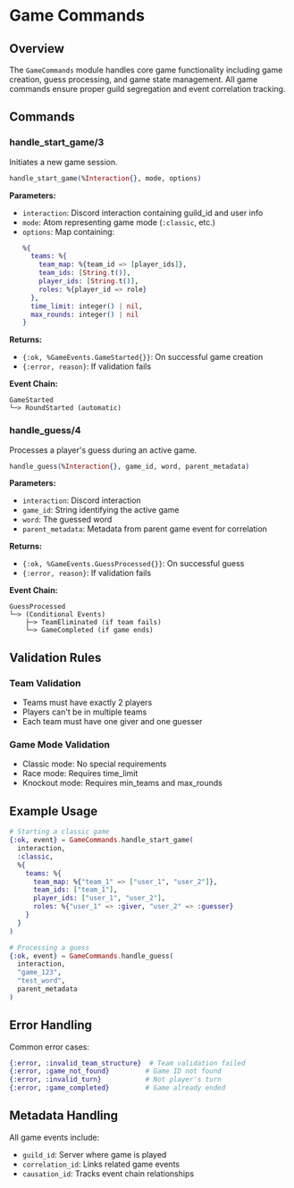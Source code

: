 # Game Commands

## Overview
The `GameCommands` module handles core game functionality including game creation, guess processing, and game state management. All game commands ensure proper guild segregation and event correlation tracking.

## Commands

### handle_start_game/3
Initiates a new game session.

```elixir
handle_start_game(%Interaction{}, mode, options)
```

**Parameters:**
- `interaction`: Discord interaction containing guild_id and user info
- `mode`: Atom representing game mode (`:classic`, etc.)
- `options`: Map containing:
  ```elixir
  %{
    teams: %{
      team_map: %{team_id => [player_ids]},
      team_ids: [String.t()],
      player_ids: [String.t()],
      roles: %{player_id => role}
    },
    time_limit: integer() | nil,
    max_rounds: integer() | nil
  }
  ```

**Returns:**
- `{:ok, %GameEvents.GameStarted{}}`: On successful game creation
- `{:error, reason}`: If validation fails

**Event Chain:**
```
GameStarted
└─> RoundStarted (automatic)
```

### handle_guess/4
Processes a player's guess during an active game.

```elixir
handle_guess(%Interaction{}, game_id, word, parent_metadata)
```

**Parameters:**
- `interaction`: Discord interaction
- `game_id`: String identifying the active game
- `word`: The guessed word
- `parent_metadata`: Metadata from parent game event for correlation

**Returns:**
- `{:ok, %GameEvents.GuessProcessed{}}`: On successful guess
- `{:error, reason}`: If validation fails

**Event Chain:**
```
GuessProcessed
└─> (Conditional Events)
    ├─> TeamEliminated (if team fails)
    └─> GameCompleted (if game ends)
```

## Validation Rules

### Team Validation
- Teams must have exactly 2 players
- Players can't be in multiple teams
- Each team must have one giver and one guesser

### Game Mode Validation
- Classic mode: No special requirements
- Race mode: Requires time_limit
- Knockout mode: Requires min_teams and max_rounds

## Example Usage

```elixir
# Starting a classic game
{:ok, event} = GameCommands.handle_start_game(
  interaction,
  :classic,
  %{
    teams: %{
      team_map: %{"team_1" => ["user_1", "user_2"]},
      team_ids: ["team_1"],
      player_ids: ["user_1", "user_2"],
      roles: %{"user_1" => :giver, "user_2" => :guesser}
    }
  }
)

# Processing a guess
{:ok, event} = GameCommands.handle_guess(
  interaction,
  "game_123",
  "test_word",
  parent_metadata
)
```

## Error Handling

Common error cases:
```elixir
{:error, :invalid_team_structure}  # Team validation failed
{:error, :game_not_found}         # Game ID not found
{:error, :invalid_turn}           # Not player's turn
{:error, :game_completed}         # Game already ended
```

## Metadata Handling

All game events include:
- `guild_id`: Server where game is played
- `correlation_id`: Links related game events
- `causation_id`: Tracks event chain relationships 